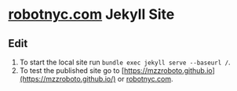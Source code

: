 # [robotnyc.com](https://robotnyc.com/) Jekyll Site

## Edit

1. To start the local site run `bundle exec jekyll serve --baseurl /`.
1. To test the published site go to [https://mzzroboto.github.io](https://mzzroboto.github.io/) or [robotnyc.com](https://robotnyc.com/).
